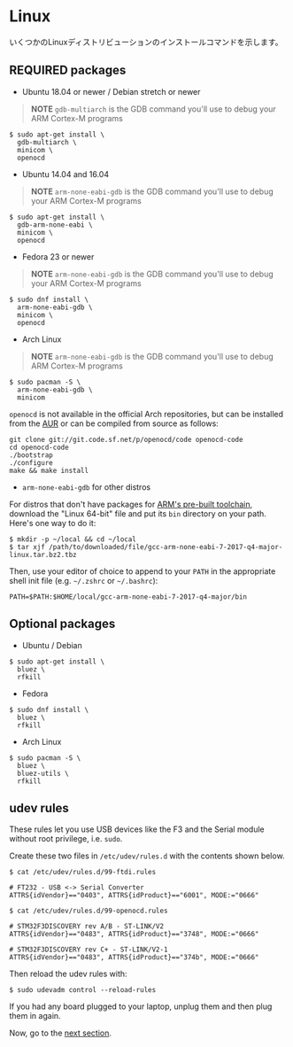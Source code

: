 # Linux

<!-- Here are the installation commands for a few Linux distributions. -->

いくつかのLinuxディストリビューションのインストールコマンドを示します。

## REQUIRED packages

- Ubuntu 18.04 or newer / Debian stretch or newer

> **NOTE** `gdb-multiarch` is the GDB command you'll use to debug your ARM
> Cortex-M programs

<!-- Debian stretch -->
<!-- GDB 7.12 -->
<!-- OpenOCD 0.9.0 -->

<!-- Ubuntu 18.04 -->
<!-- GDB 8.1 -->
<!-- OpenOCD 0.10.0 -->

``` console
$ sudo apt-get install \
  gdb-multiarch \
  minicom \
  openocd
```

- Ubuntu 14.04 and 16.04

> **NOTE** `arm-none-eabi-gdb` is the GDB command you'll use to debug your ARM
> Cortex-M programs

<!-- Ubuntu 14.04 -->
<!-- GDB 7.6 -->
<!-- OpenOCD 0.7.0 -->

``` console
$ sudo apt-get install \
  gdb-arm-none-eabi \
  minicom \
  openocd
```

- Fedora 23 or newer

> **NOTE** `arm-none-eabi-gdb` is the GDB command you'll use to debug your ARM
> Cortex-M programs

``` console
$ sudo dnf install \
  arm-none-eabi-gdb \
  minicom \
  openocd
```

- Arch Linux

> **NOTE** `arm-none-eabi-gdb` is the GDB command you'll use to debug ARM
> Cortex-M programs

``` console
$ sudo pacman -S \
  arm-none-eabi-gdb \
  minicom
```

`openocd` is not available in the official Arch repositories, but can be installed from the [AUR](https://aur.archlinux.org/packages/openocd/) or can be compiled from source as follows:

``` console
git clone git://git.code.sf.net/p/openocd/code openocd-code
cd openocd-code
./bootstrap
./configure
make && make install
```

- `arm-none-eabi-gdb` for other distros

For distros that don't have packages for [ARM's pre-built
toolchain](https://developer.arm.com/open-source/gnu-toolchain/gnu-rm/downloads),
download the "Linux 64-bit" file and put its `bin` directory on your path.
Here's one way to do it:

``` console
$ mkdir -p ~/local && cd ~/local
$ tar xjf /path/to/downloaded/file/gcc-arm-none-eabi-7-2017-q4-major-linux.tar.bz2.tbz
```

Then, use your editor of choice to append to your `PATH` in the appropriate
shell init file (e.g. `~/.zshrc` or `~/.bashrc`):

```
PATH=$PATH:$HOME/local/gcc-arm-none-eabi-7-2017-q4-major/bin
```

## Optional packages

- Ubuntu / Debian

``` console
$ sudo apt-get install \
  bluez \
  rfkill
```

- Fedora

``` console
$ sudo dnf install \
  bluez \
  rfkill
```

- Arch Linux

``` console
$ sudo pacman -S \
  bluez \
  bluez-utils \
  rfkill
```

## udev rules

These rules let you use USB devices like the F3 and the Serial module without root privilege, i.e.
`sudo`.

Create these two files in `/etc/udev/rules.d` with the contents shown below.

``` console
$ cat /etc/udev/rules.d/99-ftdi.rules
```

``` text
# FT232 - USB <-> Serial Converter
ATTRS{idVendor}=="0403", ATTRS{idProduct}=="6001", MODE:="0666"
```

``` console
$ cat /etc/udev/rules.d/99-openocd.rules
```

``` text
# STM32F3DISCOVERY rev A/B - ST-LINK/V2
ATTRS{idVendor}=="0483", ATTRS{idProduct}=="3748", MODE:="0666"

# STM32F3DISCOVERY rev C+ - ST-LINK/V2-1
ATTRS{idVendor}=="0483", ATTRS{idProduct}=="374b", MODE:="0666"
```

Then reload the udev rules with:

``` console
$ sudo udevadm control --reload-rules
```

If you had any board plugged to your laptop, unplug them and then plug them in again.

Now, go to the [next section].

[next section]: verify.md
